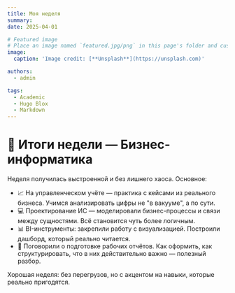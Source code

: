```yaml
---
title: Моя неделя
summary: 
date: 2025-04-01

# Featured image
# Place an image named `featured.jpg/png` in this page's folder and customize its options here.
image:
  caption: 'Image credit: [**Unsplash**](https://unsplash.com)'

authors:
  - admin

tags:
  - Academic
  - Hugo Blox
  - Markdown
---
```


# 🧭 Итоги недели — Бизнес-информатика

Неделя получилась выстроенной и без лишнего хаоса. Основное:

- 📈 На управленческом учёте — практика с кейсами из реального бизнеса. Учимся анализировать цифры не "в вакууме", а по сути.
- 💻 Проектирование ИС — моделировали бизнес-процессы и связи между сущностями. Всё становится чуть более логичным.
- 📊 BI-инструменты: закрепили работу с визуализацией. Построили дашборд, который реально читается.
- 📄 Поговорили о подготовке рабочих отчётов. Как оформить, как структурировать, что в них действительно важно — полезный разбор.

Хорошая неделя: без перегрузов, но с акцентом на навыки, которые реально пригодятся.

